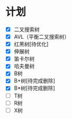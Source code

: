 # 计划
 - [x] 二叉搜索树
 - [x] AVL（平衡二叉搜索树）
 - [x] 红黑树[待优化]
 - [x] 伸展树
 - [x] 笛卡尔树
 - [x] 哈夫曼树
 - [x] B树
 - [x] B+树[待完成删除]
 - [x] B*树[待完成删除]
 - [ ] T树
 - [ ] R树
 - [ ] X树
